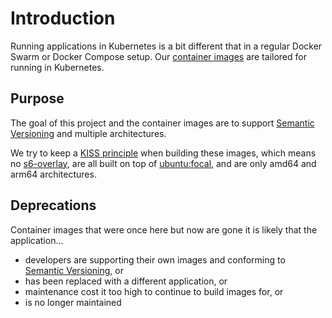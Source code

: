# Introduction

Running applications in Kubernetes is a bit different that in a regular Docker
Swarm or Docker Compose setup. Our
[container images](https://github.com/k8s-at-spiti/container-images) are
tailored for running in Kubernetes.

## Purpose

The goal of this project and the container images are to support
[Semantic Versioning](https://semver.org/) and multiple architectures.

We try to keep a [KISS principle](https://en.wikipedia.org/wiki/KISS_principle)
when building these images, which means no
[s6-overlay](https://github.com/just-containers/s6-overlay),
are all built on top of [ubuntu:focal](https://hub.docker.com/_/ubuntu), and are
only amd64 and arm64 architectures.

## Deprecations

Container images that were once here but now are gone it is likely that the
application...

- developers are supporting their own images and conforming to
[Semantic Versioning](https://semver.org/), or
- has been replaced with a different application, or
- maintenance cost it too high to continue to build images for, or
- is no longer maintained
